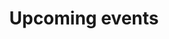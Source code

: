 ---
title: 'Upcoming events'
description: 'Events at Chattahoochee Forest National Fish Hatchery.'
query: 'Chattahoochee Forest National Fish Hatchery'
section: events
type: events
hero:
    name: chattahoochee-forest-nfh-archery-annual-kids-fishing-rodeo.jpg
    alt: 'A girl draws her bow and aims at a plastic boar target.'
    caption: 'Archery at the annual Kids Fishing Rodeo at Chattahoochee Forest National Fish Hatchery. Photo by Crystal Thomas, USFWS.'
    position: '5% 55%'
nav: Events
weight: 4
tags:
    - 'Chattahoochee Forest National Fish Hatchery'
updated: 'June 4th, 2019'
---